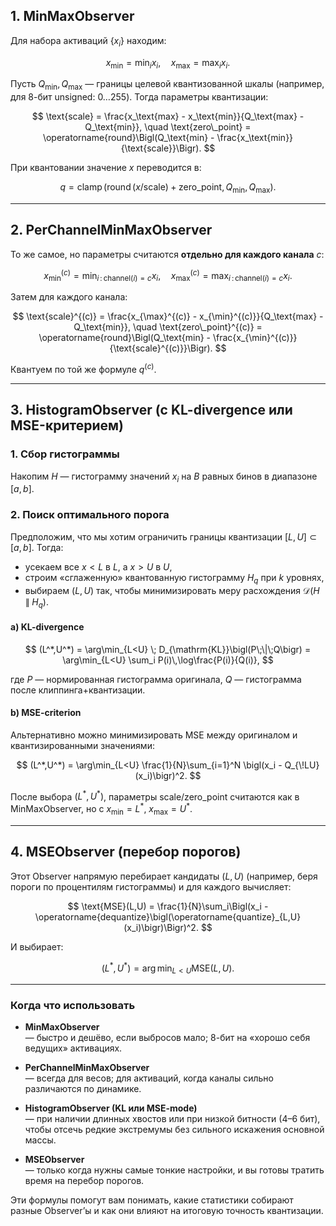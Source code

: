 ## 1. MinMaxObserver

Для набора активаций $\{x_i\}$ находим:

$$
x_\text{min} = \min_i x_i, 
\quad
x_\text{max} = \max_i x_i.
$$

Пусть $Q_\text{min}, Q_\text{max}$ — границы целевой квантизованной шкалы (например, для 8-бит unsigned: $0\ldots255$). Тогда параметры квантизации:

$$
\text{scale} 
= \frac{x_\text{max} - x_\text{min}}{Q_\text{max} - Q_\text{min}}, 
\quad
\text{zero\_point}
= \operatorname{round}\Bigl(Q_\text{min} - \frac{x_\text{min}}{\text{scale}}\Bigr).
$$

При квантовании значение $x$ переводится в:

$$
q = \operatorname{clamp}\bigl(\operatorname{round}(x / \text{scale}) + \text{zero\_point},\,Q_\text{min},Q_\text{max}\bigr).
$$

---

## 2. PerChannelMinMaxObserver

То же самое, но параметры считаются **отдельно для каждого канала** $c$:

$$
x_{\min}^{(c)} = \min_{i\,:\,\text{channel}(i)=c} x_i,
\quad
x_{\max}^{(c)} = \max_{i\,:\,\text{channel}(i)=c} x_i.
$$

Затем для каждого канала:

$$
\text{scale}^{(c)} = \frac{x_{\max}^{(c)} - x_{\min}^{(c)}}{Q_\text{max} - Q_\text{min}},
\quad
\text{zero\_point}^{(c)} 
= \operatorname{round}\Bigl(Q_\text{min} - \frac{x_{\min}^{(c)}}{\text{scale}^{(c)}}\Bigr).
$$

Квантуем по той же формуле $q^{(c)}$.

---

## 3. HistogramObserver (с KL-divergence или MSE-критерием)

### 1. Сбор гистограммы

Накопим $H$ — гистограмму значений $x_i$ на $B$ равных бинов в диапазоне $[a,b]$.

### 2. Поиск оптимального порога

Предположим, что мы хотим ограничить границы квантизации $[L, U] \subset [a, b]$. Тогда:

- усекаем все $x < L$ в $L$, а $x > U$ в $U$,
- строим «сглаженную» квантованную гистограмму $H_q$ при $k$ уровнях,
- выбираем $(L,U)$ так, чтобы минимизировать меру расхождения $\mathcal{D}(H\;\|\;H_q)$.

#### a) KL-divergence

$$
(L^*,U^*) = \arg\min_{L<U}
\; D_{\mathrm{KL}}\bigl(P\;\|\;Q\bigr)
= \arg\min_{L<U}
\sum_i P(i)\,\log\frac{P(i)}{Q(i)},
$$

где $P$ — нормированная гистограмма оригинала, $Q$ — гистограмма после клиппинга+квантизации.

#### b) MSE-criterion

Альтернативно можно минимизировать MSE между оригиналом и квантизированными значениями:

$$
(L^*,U^*) = \arg\min_{L<U}
\frac{1}{N}\sum_{i=1}^N \bigl(x_i - Q_{\!LU}(x_i)\bigr)^2.
$$

После выбора $(L^*,U^*)$, параметры scale/zero_point считаются как в MinMaxObserver, но с $x_\text{min}=L^*$, $x_\text{max}=U^*$.

---

## 4. MSEObserver (перебор порогов)

Этот Observer напрямую перебирает кандидаты $(L,U)$ (например, беря пороги по процентилям гистограммы) и для каждого вычисляет:

$$
\text{MSE}(L,U)
= \frac{1}{N}\sum_i\Bigl(x_i - \operatorname{dequantize}\bigl(\operatorname{quantize}_{L,U}(x_i)\bigr)\Bigr)^2.
$$

И выбирает:

$$
(L^*,U^*) = \arg\min_{L<U} \text{MSE}(L,U).
$$

---

### Когда что использовать

- **MinMaxObserver**  
  — быстро и дешёво, если выбросов мало; 8-бит на «хорошо себя ведущих» активациях.

- **PerChannelMinMaxObserver**  
  — всегда для весов; для активаций, когда каналы сильно различаются по динамике.

- **HistogramObserver (KL или MSE-mode)**  
  — при наличии длинных хвостов или при низкой битности (4–6 бит), чтобы отсечь редкие экстремумы без сильного искажения основной массы.

- **MSEObserver**  
  — только когда нужны самые тонкие настройки, и вы готовы тратить время на перебор порогов.

Эти формулы помогут вам понимать, какие статистики собирают разные Observer’ы и как они влияют на итоговую точность квантизации.
